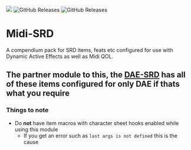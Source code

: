 ![](https://img.shields.io/badge/Foundry-v10.291-informational)
![GitHub Releases](https://img.shields.io/github/downloads/thatlonelybugbear/midi-srd/latest/total)
![GitHub Releases](https://img.shields.io/github/downloads/thatlonelybugbear/midi-srd/total)
# Midi-SRD
A compendium pack for SRD items, feats etc configured for use with Dynamic Active Effects as well as Midi QOL.

The partner module to this, the <a href="https://github.com/kandashi/Dynamic-Effects-SRD/" target="_blank">DAE-SRD</a> has all of these items configured for **only** DAE if thats what you require
--

### Things to note
- Do **not** have item macros with character sheet hooks enabled while using this module
    - If you get an error such as `last args is not defined` this is the cause

